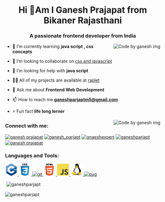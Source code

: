 <h1 align="center">Hi 👋Am I Ganesh Prajapat from Bikaner Rajasthani</h1>
<h3 align="center">A passionate frontend developer from India</h3>
<img align="right" src="https://encrypted-tbn0.gstatic.com/images?q=tbn:ANd9GcTOs0kbogYKyjU2HKe96-Qu7bHvT__dn2yDjwVwbpQFRshivtiYKdHjHW15LV8SE-PWAZU&usqp=CAU" alt=" Code by ganesh img">


- 🌱 I’m currently learning **java script , css concepts**

- 👯 I’m looking to collaborate on [css and javascript](https://github.com/MGSU-Bikaner)

- 🤝 I’m looking for help with **java script**

- 👨‍💻 All of my projects are available at [raplet](raplet)

- 💬 Ask me about **Frontend Web Development**

- 📫 How to reach me **ganeshparjaptm5@gmail.com**

- ⚡ Fun fact **life long lerner**
 <img align="right" src="https://raw.githubusercontent.com/TheDudeThatCode/TheDudeThatCode/master/Assets/Developer.gif" alt=" Code by ganesh img">


<h3 align="left">Connect with me:</h3>
<p align="left">
<a href="https://linkedin.com/in/ganesh prajapat" target="blank"><img align="center" src="https://raw.githubusercontent.com/rahuldkjain/github-profile-readme-generator/master/src/images/icons/Social/linked-in-alt.svg" alt="ganesh prajapat" height="30" width="40" /></a>
<a href="https://instagram.com/ganesh_parjapt" target="blank"><img align="center" src="https://raw.githubusercontent.com/rahuldkjain/github-profile-readme-generator/master/src/images/icons/Social/instagram.svg" alt="ganesh_parjapt" height="30" width="40" /></a>
<a href="https://twitter.com/gnaeshexpert" target="blank"><img align="center" src="https://raw.githubusercontent.com/rahuldkjain/github-profile-readme-generator/master/src/images/icons/Social/twitter.svg" alt="gnaeshexpert" height="30" width="40" /></a>
<a href="https://stackoverflow.com/users/ganeshparjapt" target="blank"><img align="center" src="https://raw.githubusercontent.com/rahuldkjain/github-profile-readme-generator/master/src/images/icons/Social/stack-overflow.svg" alt="ganeshparjapt" height="30" width="40" /></a>
<a href="https://fb.com/ganesh prajapat" target="blank"><img align="center" src="https://raw.githubusercontent.com/rahuldkjain/github-profile-readme-generator/master/src/images/icons/Social/facebook.svg" alt="ganesh prajapat" height="30" width="40" /></a>
</p>

<h3 align="left">Languages and Tools:</h3>
<p align="left"> <a href="https://www.w3schools.com/cpp/" target="_blank" rel="noreferrer"> <img src="https://raw.githubusercontent.com/devicons/devicon/master/icons/cplusplus/cplusplus-original.svg" alt="cplusplus" width="40" height="40"/> </a> <a href="https://www.w3schools.com/css/" target="_blank" rel="noreferrer"> <img src="https://raw.githubusercontent.com/devicons/devicon/master/icons/css3/css3-original-wordmark.svg" alt="css3" width="40" height="40"/> </a> <a href="https://git-scm.com/" target="_blank" rel="noreferrer"> <img src="https://www.vectorlogo.zone/logos/git-scm/git-scm-icon.svg" alt="git" width="40" height="40"/> </a> <a href="https://www.w3.org/html/" target="_blank" rel="noreferrer"> <img src="https://raw.githubusercontent.com/devicons/devicon/master/icons/html5/html5-original-wordmark.svg" alt="html5" width="40" height="40"/> </a> <a href="https://developer.mozilla.org/en-US/docs/Web/JavaScript" target="_blank" rel="noreferrer"> <img src="https://raw.githubusercontent.com/devicons/devicon/master/icons/javascript/javascript-original.svg" alt="javascript" width="40" height="40"/> </a> <a href="https://www.linux.org/" target="_blank" rel="noreferrer"> <img src="https://raw.githubusercontent.com/devicons/devicon/master/icons/linux/linux-original.svg" alt="linux" width="40" height="40"/> </a> <a href="https://pugjs.org" target="_blank" rel="noreferrer"> <img src="https://cdn.worldvectorlogo.com/logos/pug.svg" alt="pug" width="40" height="40"/> </a> </p>

<p>&nbsp;<img align="center" src="https://github-readme-stats.vercel.app/api?username=ganeshparjapt&show_icons=true&locale=en" alt="ganeshparjapt" /></p>

<p><img align="center" src="https://github-readme-streak-stats.herokuapp.com/?user=ganeshparjapt&" alt="ganeshparjapt" /></p>

